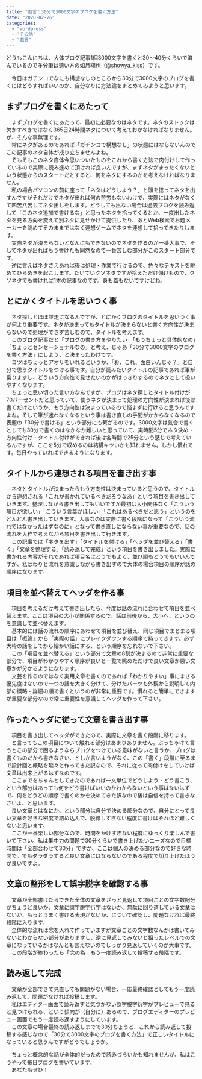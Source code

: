 ```yaml
---
title: "戯言：30分で3000文字のブログを書く方法"
date: "2020-02-26"
categories: 
  - "wordpress"
  - "その他"
  - "戯言"
---
```


どうもこんにちは、大体ブログ記事1個3000文字を書くと30〜40分くらいで済んでいるので多分筆は速い方の如月翔也（[@showya\_kiss](http://twitter.com/showya_kiss)）です。  
  
　今日はガチンコでなにも構想なしのところから30分で3000文字のブログを書くにはどうすればいいのか、自分なりに方法論をまとめてみようと思います。  

## まずブログを書くにあたって

　まずブログを書くにあたって、最初に必要なのはネタです。ネタのストックは欠かすべきではなく365日24時間ネタについて考えておかなければなりません。が、そんな事無理です。  
　常にネタがあるのであれば「ガチンコで構想なし」の状態にはならないんのでこの記事のネタ自体が成り立ちませんよね。  
　そもそもこのネタ自体今思いついたものをこれから書く方法で肉付けして作っているので実際に読み進めて頂ければ良いんですが、まずネタがまったくないという状態からのスタートだとすると、何をネタにするのかを考えなければなりません。  
　私の場合パソコンの前に座って「ネタはどうしよう？」と頭を捻ってネタを出すんですがそれだけでネタが出れば何の苦労もないわけで、実際にはネタがなくて四苦八苦してネタ出しをします。どうしても出ない場合は過去ブログを読み返して「このネタ追加で書けるな」と思ったネタを拾ってくるとか、一度出したネタを見る方向を変えて別ネタに見せかけて提供したり、あとWeb検索でお題メーカーを眺めてそのままではなく連想ゲームでネタを連想して拾ってきたりします。  
　実際ネタが決まらないとなんにもできないのでネタを作るのが一番大事で、そしてネタが出ればもう書けたも同然なので一番苦しむ部分がこのスタート部分です。  
　逆に言えばネタさえあれば後は処理・作業で行けるので、色々なテキストを眺めてひらめきを起こします。たいていクソネタですが拾えただけ儲けもので、クソネタでも書ければ1本の記事なのです。身も蓋もないですけどね。  

## とにかくタイトルを思いつく事

　ネタ探しとほぼ並走になるんですが、とにかくブログのタイトルを思いつく事が何より重要です。ネタが決まってもタイトルが決まらないと書く方向性が決まらないので処理ができず苦しむので、タイトルを考えます。  
　このブログ記事だと「ブログの書き方をやりたい」「もうちょっと具体的なの」「ちょっとセンセーショナルなの」と考え、じゃあ「30分で3000文字のブログを書く方法」にしよう、と決まったわけです。  
　コツはちょっとアオリをいれるというか、「お、これ、面白いんじゃ？」と自分で思うタイトルをつける事です。自分が読みたいタイトルの記事であれば筆が乗りますし、どういう方向性で見せたいのかがはっきりするのでネタとして扱いやすくなります。  
　ちょっと思い切った言い方なんですが、ブログはネタ探しとタイトル付けが70パーセントだと思っていて、使うネタが決まって処理の方向性が決まれば後は書くだけというか、もう方向性は決まっているので悩まずに行けると思うんですよね。そして筆が迷わなくなるという事は書き直しの手間がかからなくなるので表題の「30分で書ける」という部分にも繋がるのです。3000文字は気合で書くとしても30分で書くのはなかなか難しいと思っていて、実時間5分でネタ決め・方向性付け・タイトル付けができれば後は各時間で25分という感じで考えているんですが、ここを5分で収めるのは結構キツいかも知れません。しかし慣れです。毎日やっていればできるようになります。  

## タイトルから連想される項目を書き出す事

　ネタとタイトルが決まったらもう方向性は決まっていると思うので、タイトルから連想される「これが書かれているべきだろうなあ」という項目を書き出していきます。整理しながら書き出してもいいですが最初は大小関係なく「こういう項目が欲しい」「こういう言葉がほしい」「これはあるべきだと思う」というのをどんどん書き出していきます。大事なのは実際に書く段階になって「こういう流れではなかったはずなのに」となって書き直しにならない事が重要なので、話の流れを大枠で考えながら項目を書き出して行きます。  
　この記事では「ネタを出す」「タイトルを付ける」「ヘッダを並び替える」「書く」「文章を整理する」「読み返して完成」という項目を書き出しました。実際に書かれる内容がそれであれば項目名はどうでもよく、並び順もどうでもいいんですが、私はわりと流れを意識しながら書き出すので大体の場合項目の順序が話の順序になります。  

## 項目を並べ替えてヘッダを作る事

　項目を考えるだけ考えて書き出したら、今度は話の流れに合わせて項目を並べ替えます。ここは項目の大小が関係するので、話は前後から、大小へ、というのを意識して並べ替えます。  
　基本的には話の流れの順序にあわせて項目を並び替え、同じ項目でまとまる項目は「概論」から「実際の話」にブレイクダウンする順序で持ってきます。必ず大枠の話をしてから細かい話にする、という順序を忘れないで下さい。  
　この「項目を並べ替える」という部分で文章の8割が決まるので非常に重要な部分で、項目がわかりやすく順序が良いと一覧で眺めただけで良い文章か悪い文章かが分かるようになります。  
　文芸を作るのではなく実用文章を書くのであれば「わかりやすい」事にまさる優先度はないので一つの話を大きく分けて、分けたパーツも外観から説明して内部の概略・詳細の順で書くというのが非常に重要です。慣れると簡単にできますが重要な部分なので常に重要性を意識してヘッダを作って下さい。  

## 作ったヘッダに従って文章を書き出す事

　項目を書き出してヘッダができたので、実際に文章を書く段階に移ります。  
　と言ってもこの項目について触れる部分はあまりありません。ぶっちゃけて言うとこの部分で困るようならブログをつけている意味がないと言うか、ブログは書くものだから書きなさい、としか言いようがなく、この「書く」段階に至るまで設計図と概略を延々と作ってきた訳なので、それに従って肉付けをしていけば文章は出来上がるはずなのです。  
　ここまでをちゃんとしてきたのであれば一文単位でどうしよう・どう書こう、という部分はあっても何をどう書けばいいのかわからないという事はないはずで、何をどうどの順序で書くのかを決めてきた訳なので後は自信を持って書きなさいよ、と思います。  
　良い文章とはなにか、という部分は自分で決める部分なので、自分にとって良い文章を好きな密度で詰め込んで、脱線しすぎない程度に書けばそれほど難しくないと思います。  
　ここが一番楽しい部分なので、時間をかけすぎない程度にゆっくり楽しんで書いて下さい。私は集中力の問題で30分くらいで書き上げたいニーズなので目標時間は「全部合わせて30分」ですが、ここは個人の決める部分なので好きな時間で。でもダラダラすると良い文章にはならないのである程度で切り上げたほうが良いですよ。  

## 文章の整形をして誤字脱字を確認する事

　文章が全部書けたらできた全体の文章をざっと見返して項目ごとの文字数配分がちょうど良いか、文章に誤字脱字衍字はないか、無駄に回り道している文章はないか、もっとうまく書ける表現がないか、について確認し、問題なければ最終段階に入ります。  
　全体的な流れは念を入れて作っていますが文章ごとの文字数なんかは書いてみないとわからない部分がありますし、逆に見返してみないと狙ったレベルでの文章になっているかはなんとも言えないのでしっかり見返していくのが大事です。  
　この段階が終わったら「念の為」もう一度読み返して投稿する段階です。  

## 読み返して完成

　文章が全部できて見直しても問題がない場合、一応最終確認としてもう一度読み返して、問題がなければ投稿します。  
　私はエディター画面で読み返すと気づかない誤字脱字衍字がプレビューで見ると見つけられる、という傾向が（自分に）あるので、ブログエディターのプレビュー画面でもう一度読み返すようにしています。  
　この文章の場合最終の読み返しまでで30分ちょうど、これから読み返して投稿する感じなので「30分で3000文字のブログを書く方法」で正しいタイトルになっていると思うんですがどうでしょうか。  
  
　ちょっと概念的な話が全体的だったので読みづらいかも知れませんが、私はこうやって毎日ブログを書いています。  
　あなたもぜひ！
